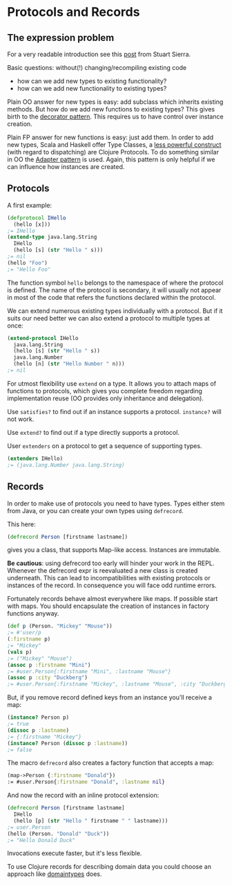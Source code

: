 # Protocols and Records

## The expression problem

For a very readable introduction see this
[post](http://www.ibm.com/developerworks/library/j-clojure-protocols/) from Stuart Sierra.

Basic questions: without(!) changing/recompiling existing code
* how can we add new types to existing functionality?
* how can we add new functionality to existing types?

Plain OO answer for new types is easy: add subclass which inherits existing methods.
But how do we add new functions to existing types? This gives birth to the
[decorator pattern](http://en.wikipedia.org/wiki/Decorator_pattern). This requires us
to have control over instance creation.

Plain FP answer for new functions is easy: just add them. In order to add new types,
Scala and Haskell offer Type Classes, a
[less powerful construct](http://debasishg.blogspot.de/2010/08/random-thoughts-on-clojure-protocols.html)
(with regard to dispatching) are Clojure Protocols.
To do something similar in OO the [Adapter pattern](http://en.wikipedia.org/wiki/Adapter_pattern)
is used. Again, this pattern is only helpful if we can influence how instances are created.


## Protocols

A first example:

```clojure
(defprotocol IHello
  (hello [x]))
;= IHello
(extend-type java.lang.String
  IHello
  (hello [s] (str "Hello " s)))
;= nil
(hello "Foo")
;= "Hello Foo"
```

The function symbol ```hello``` belongs to the namespace of where the protocol is defined.
The name of the protocol is secondary, it will usually not appear in most of the code that
refers the functions declared within the protocol.

We can extend numerous existing types individually with a protocol.
But if it suits our need better we can also extend a protocol to multiple types at once:

```clojure
(extend-protocol IHello
  java.lang.String
  (hello [s] (str "Hello " s))
  java.lang.Number
  (hello [n] (str "Hello Number " n)))
;= nil
```

For utmost flexibility use `extend` on a type. It allows you to attach maps of functions to protocols,
which gives you complete freedom regarding implementation reuse
(OO provides only inheritance and delegation).

Use `satisfies?` to find out if an instance supports a protocol. `instance?` will not work.

Use `extend?` to find out if a type directly supports a protocol.

User ```extenders``` on a protocol to get a sequence of supporting types.
```clojure
(extenders IHello)
;= (java.lang.Number java.lang.String)
```

## Records

In order to make use of protocols you need to have types. Types either stem from Java, or
you can create your own types using `defrecord`.

This here:
```clojure
(defrecord Person [firstname lastname])
```
gives you a class, that supports Map-like access. Instances are immutable.

**Be cautious**: using defrecord too early will hinder your work in the REPL. Whenever the
defrecord expr is reevaluated a new class is created underneath. This can lead to
incompatibilities with existing protocols or instances of the record. In consequence you
will face odd runtime errors.

Fortunately records behave almost everywhere like maps. If possible start with maps.
You should encapsulate the creation of instances in factory functions anyway.


```clojure
(def p (Person. "Mickey" "Mouse"))
;= #'user/p
(:firstname p)
;= "Mickey"
(vals p)
;= ("Mickey" "Mouse")
(assoc p :firstname "Mini")
;= #user.Person{:firstname "Mini", :lastname "Mouse"}
(assoc p :city "Duckberg")
;= #user.Person{:firstname "Mickey", :lastname "Mouse", :city "Duckberg"}
```

But, if you remove record defined keys from an instance you'll receive a map:
```clojure
(instance? Person p)
;= true
(dissoc p :lastname)
;= {:firstname "Mickey"}
(instance? Person (dissoc p :lastname))
;= false
```

The macro `defrecord` also creates a factory function that accepts a map:
```clojure
(map->Person {:firstname "Donald"})
:= #user.Person{:firstname "Donald", :lastname nil}
```

And now the record with an inline protocol extension:
```clojure
(defrecord Person [firstname lastname]
  IHello
  (hello [p] (str "Hello " firstname " " lastname)))
;= user.Person
(hello (Person. "Donald" "Duck"))
;= "Hello Donald Duck"
```
Invocations execute faster, but it's less flexible.

To use Clojure records for describing domain data you could choose an
approach like [domaintypes](https://github.com/friemen/domaintypes) does.

